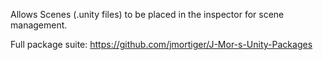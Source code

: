 Allows Scenes (.unity files) to be placed in the inspector for scene management.

Full package suite: https://github.com/jmortiger/J-Mor-s-Unity-Packages